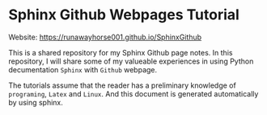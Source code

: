 # Sphinx Github Webpages Tutorial	

 Website:  https://runawayhorse001.github.io/SphinxGithub


 This is a shared repository for my Sphinx Github page notes. In this repository, I will share some of my valueable experiences in using Python decumentation ``Sphinx`` with ``Github`` webpage.   

The tutorials assume that the reader has a preliminary knowledge of ``programing``, ``Latex`` and ``Linux``. And this document is generated automatically by using sphinx.